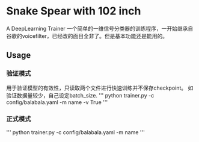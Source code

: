 # Snake Spear with 102 inch
A DeepLearning Trainer
一个简单的一维信号分类器的训练程序，一开始继承自谷歌的voicefilter，已经改的面目全非了。但是基本功能还是能用的。
## Usage
### 验证模式
用于验证模型的有效性，只读取两个文件进行快速训练并不保存checkpoint。
如验证数据量较少，自己设定batch_size.
'''
python trainer.py -c config/balabala.yaml -m name -v True
'''


### 正式模式
'''
python trainer.py -c config/balabala.yaml -m name 
'''